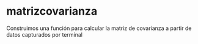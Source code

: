 # matrizcovarianza
Construimos una función para calcular la matriz de covarianza a partir de datos capturados por terminal
